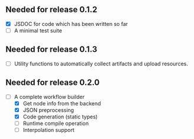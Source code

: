 ## Needed for release 0.1.2

- [x] JSDOC for code which has been written so far
- [ ] A minimal test suite

## Needed for release 0.1.3

- [ ] Utility functions to automatically collect artifacts and upload resources.

## Needed for release 0.2.0

- [ ] A complete workflow builder
  - [x] Get node info from the backend
  - [x] JSON preprocessing
  - [x] Code generation (static types)
  - [ ] Runtime compile operation
  - [ ] Interpolation support
